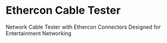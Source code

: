 # Ethercon Cable Tester
 Network Cable Tester with Ethercon Connectors Designed for Entertainment Networking
